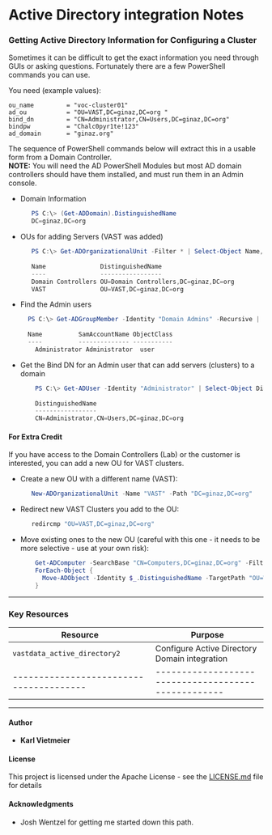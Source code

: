 #  Active Directory integration Notes

### Getting Active Directory Information for Configuring a Cluster

Sometimes it can be difficult to get the exact information you need through GUIs or asking questions. Fortunately there are a few PowerShell commands you can use.  

You need (example values):

```hcl
ou_name         = "voc-cluster01"
ad_ou           = "OU=VAST,DC=ginaz,DC=org "
bind_dn         = "CN=Administrator,CN=Users,DC=ginaz,DC=org"
bindpw          = "Chalc0pyr1te!123"
ad_domain       = "ginaz.org"
```
  
The sequence of PowerShell commands below will extract this in a usable form from a Domain Controller.   
**NOTE:** You will need the AD PowerShell Modules but most AD domain controllers should have them installed, and must run them in an Admin console.    

- Domain Information

  ```powershell
     PS C:\> (Get-ADDomain).DistinguishedName
     DC=ginaz,DC=org
  ```

- OUs for adding Servers (VAST was added)

  ```powershell
     PS C:\> Get-ADOrganizationalUnit -Filter * | Select-Object Name, DistinguishedName
    
     Name               DistinguishedName                    
     ----               -----------------                    
     Domain Controllers OU=Domain Controllers,DC=ginaz,DC=org
     VAST               OU=VAST,DC=ginaz,DC=org              
  ```

- Find the Admin users

  ```powershell
  	PS C:\> Get-ADGroupMember -Identity "Domain Admins" -Recursive | Select-Object Name, SamAccountName, ObjectClass
  	
  	Name          SamAccountName ObjectClass
  	----          -------------- -----------
      Administrator Administrator  user       
  ```

- Get the Bind DN for an Admin user that can add servers (clusters) to a domain

  ```powershell
      PS C:\> Get-ADUser -Identity "Administrator" | Select-Object DistinguishedName
    
      DistinguishedName                        
      -----------------                        
      CN=Administrator,CN=Users,DC=ginaz,DC=org
  ```

#### For Extra Credit  
If you have access to the Domain Controllers (Lab) or the customer is interested, you can add a new OU for VAST clusters.  

- Create a new OU with a different name (VAST):

  ```powershell
     New-ADOrganizationalUnit -Name "VAST" -Path "DC=ginaz,DC=org"
  ```

- Redirect new VAST Clusters you add to the OU:

  ```powershell
     redircmp "OU=VAST,DC=ginaz,DC=org"
  ```

- Move existing ones to the new OU (careful with this one - it needs to be more selective - use at your own risk):

  ```powershell
      Get-ADComputer -SearchBase "CN=Computers,DC=ginaz,DC=org" -Filter * |
      ForEach-Object {
        Move-ADObject -Identity $_.DistinguishedName -TargetPath "OU=Workstations,DC=ginaz,DC=org"
      }
  ```

---

###  Key Resources

| Resource                              | Purpose                                           |
|---------------------------------------|---------------------------------------------------|
| `vastdata_active_directory2`          | Configure Active Directory Domain integration     |
|---------------------------------------|---------------------------------------------------|

---

#### Author

* **Karl Vietmeier**

#### License

This project is licensed under the Apache License - see the [LICENSE.md](../../LICENSE.md) file for details

#### Acknowledgments

* Josh Wentzel for getting me started down this path.
